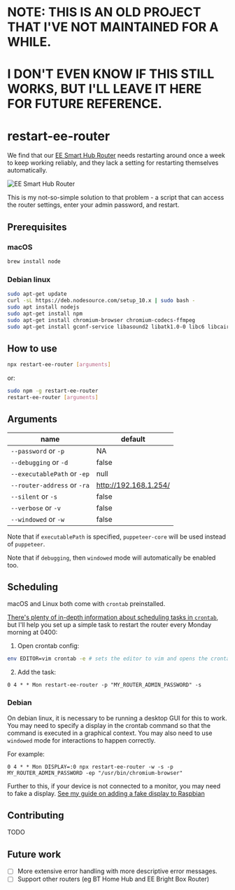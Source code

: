 # NOTE: THIS IS AN OLD PROJECT THAT I'VE NOT MAINTAINED FOR A WHILE.

# I DON'T EVEN KNOW IF THIS STILL WORKS, BUT I'LL LEAVE IT HERE FOR FUTURE REFERENCE.

# restart-ee-router

We find that our [EE Smart Hub Router](https://shop.ee.co.uk/broadband/smart-hub) needs restarting around once a week to keep working reliably, and they lack a setting for restarting themselves automatically.

![EE Smart Hub Router](https://shop.ee.co.uk/content/dam/everything-everywhere/images/SHOP/Broadband/smart-hub-HBB-device-1x1.jpg.eeimg.480.480.medium.jpg/1533028192465.jpg)

This is my not-so-simple solution to that problem - a script that can access the router settings, enter your admin password, and restart.

## Prerequisites

### macOS

```bash
brew install node
```

### Debian linux

```bash
sudo apt-get update
curl -sL https://deb.nodesource.com/setup_10.x | sudo bash -
sudo apt install nodejs
sudo apt-get install npm
sudo apt-get install chromium-browser chromium-codecs-ffmpeg
sudo apt-get install gconf-service libasound2 libatk1.0-0 libc6 libcairo2 libcups2 libdbus-1-3 libexpat1 libfontconfig1 libgcc1 libgconf-2-4 libgdk-pixbuf2.0-0 libglib2.0-0 libgtk-3-0 libnspr4 libpango-1.0-0 libpangocairo-1.0-0 libstdc++6 libx11-6 libx11-xcb1 libxcb1 libxcomposite1 libxcursor1 libxdamage1 libxext6 libxfixes3 libxi6 libxrandr2 libxrender1 libxss1 libxtst6 ca-certificates fonts-liberation libappindicator1 libnss3 lsb-release xdg-utils wget
```

## How to use

```bash
npx restart-ee-router [arguments]
```

or:

```bash
sudo npm -g restart-ee-router
restart-ee-router [arguments]
```

## Arguments

| name                        | default               |
| --------------------------- | --------------------- |
| `--password` or `-p`        | NA                    |
| `--debugging` or `-d`       | false                 |
| `--executablePath` or `-ep` | null                  |
| `--router-address` or `-ra` | http://192.168.1.254/ |
| `--silent` or `-s`          | false                 |
| `--verbose` or `-v`         | false                 |
| `--windowed` or `-w`        | false                 |

Note that if `executablePath` is specified, `puppeteer-core` will be used instead of `puppeteer`.

Note that if `debugging`, then `windowed` mode will automatically be enabled too.

## Scheduling

macOS and Linux both come with `crontab` preinstalled.

[There's plenty of in-depth information about scheduling tasks in `crontab`](https://ole.michelsen.dk/blog/schedule-jobs-with-crontab-on-mac-osx.html), but I'll help you set up a simple task to restart the router every Monday morning at 0400:

1. Open crontab config:

```bash
env EDITOR=vim crontab -e # sets the editor to vim and opens the crontab config
```

2. Add the task:

```crontab
0 4 * * Mon restart-ee-router -p "MY_ROUTER_ADMIN_PASSWORD" -s
```

### Debian

On debian linux, it is necessary to be running a desktop GUI for this to work. You may need to specify a display in the crontab command so that the command is executed in a graphical context. You may also need to use `windowed` mode for interactions to happen correctly.

For example:

```crontab
0 4 * * Mon DISPLAY=:0 npx restart-ee-router -w -s -p MY_ROUTER_ADMIN_PASSWORD -ep "/usr/bin/chromium-browser"
```

Further to this, if your device is not connected to a monitor, you may need to fake a display. [See my guide on adding a fake display to Raspbian](./fake_display_guide.md)

## Contributing

TODO

## Future work

- [ ] More extensive error handling with more descriptive error messages.
- [ ] Support other routers (eg BT Home Hub and EE Bright Box Router)

